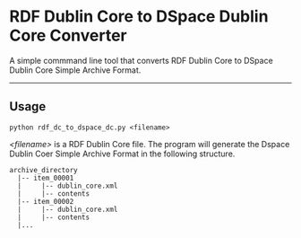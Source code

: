 # RDF Dublin Core to DSpace Dublin Core Converter
A simple commmand line tool that converts RDF Dublin Core to DSpace Dublin Core Simple Archive Format.

---

## Usage
```
python rdf_dc_to_dspace_dc.py <filename>
```
*\<filename\>* is a RDF Dublin Core file.
The program will generate the Dspace Dublin Coer Simple Archive Format in the following structure.
```
archive_directory
  |-- item_00001
  |     |-- dublin_core.xml
  |     |-- contents
  |-- item_00002
  |     |-- dublin_core.xml
  |     |-- contents
  |...
```
